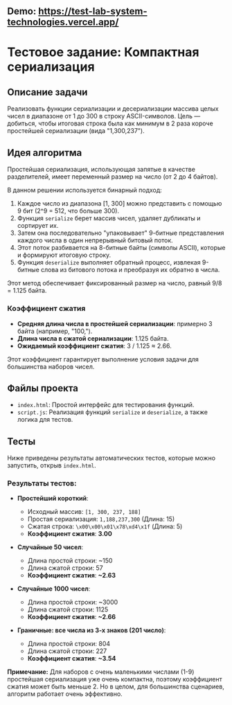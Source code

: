 ## Demo: https://test-lab-system-technologies.vercel.app/

# Тестовое задание: Компактная сериализация

## Описание задачи

Реализовать функции сериализации и десериализации массива целых чисел в диапазоне от 1 до 300 в строку ASCII-символов. Цель — добиться, чтобы итоговая строка была как минимум в 2 раза короче простейшей сериализации (вида "1,300,237").

## Идея алгоритма

Простейшая сериализация, использующая запятые в качестве разделителей, имеет переменный размер на число (от 2 до 4 байтов).

В данном решении используется бинарный подход:
1.  Каждое число из диапазона [1, 300] можно представить с помощью 9 бит (2^9 = 512, что больше 300).
2.  Функция `serialize` берет массив чисел, удаляет дубликаты и сортирует их.
3.  Затем она последовательно "упаковывает" 9-битные представления каждого числа в один непрерывный битовый поток.
4.  Этот поток разбивается на 8-битные байты (символы ASCII), которые и формируют итоговую строку.
5.  Функция `deserialize` выполняет обратный процесс, извлекая 9-битные слова из битового потока и преобразуя их обратно в числа.

Этот метод обеспечивает фиксированный размер на число, равный 9/8 = 1.125 байта.

### Коэффициент сжатия

* **Средняя длина числа в простейшей сериализации**: примерно 3 байта (например, "100,").
* **Длина числа в сжатой сериализации**: 1.125 байта.
* **Ожидаемый коэффициент сжатия**: 3 / 1.125 ≈ 2.66.

Этот коэффициент гарантирует выполнение условия задачи для большинства наборов чисел.

## Файлы проекта

-   `index.html`: Простой интерфейс для тестирования функций.
-   `script.js`: Реализация функций `serialize` и `deserialize`, а также логика для тестов.

## Тесты

Ниже приведены результаты автоматических тестов, которые можно запустить, открыв `index.html`.

### Результаты тестов:

* **Простейший короткий**:
    * Исходный массив: `[1, 300, 237, 188]`
    * Простая сериализация: `1,188,237,300` (Длина: 15)
    * Сжатая строка: `\x00\x00\x01\x78\xd4\x1f` (Длина: 5)
    * **Коэффициент сжатия**: **3.00**

* **Случайные 50 чисел**:
    * Длина простой строки: ~150
    * Длина сжатой строки: 57
    * **Коэффициент сжатия**: **~2.63**

* **Случайные 1000 чисел**:
    * Длина простой строки: ~3000
    * Длина сжатой строки: 1125
    * **Коэффициент сжатия**: **~2.66**

* **Граничные: все числа из 3-х знаков (201 число)**:
    * Длина простой строки: 804
    * Длина сжатой строки: 227
    * **Коэффициент сжатия**: **~3.54**

**Примечание:** Для наборов с очень маленькими числами (1-9) простейшая сериализация уже очень компактна, поэтому коэффициент сжатия может быть меньше 2. Но в целом, для большинства сценариев, алгоритм работает очень эффективно.
